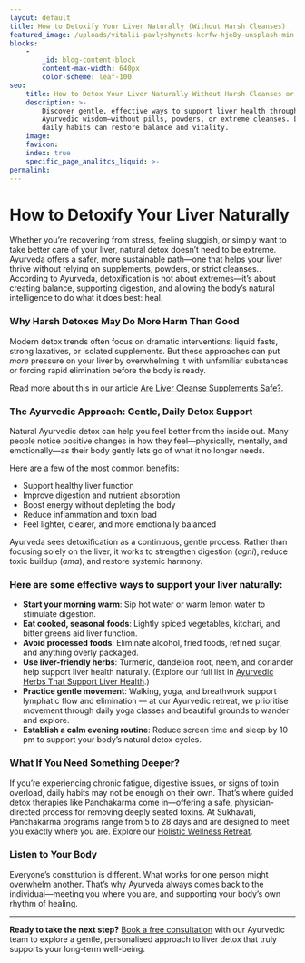 ```yaml
---
layout: default
title: How to Detoxify Your Liver Naturally (Without Harsh Cleanses)
featured_image: /uploads/vitalii-pavlyshynets-kcrfw-hje8y-unsplash-min.jpg
blocks:
    -
        _id: blog-content-block
        content-max-width: 640px
        color-scheme: leaf-100
seo:
    title: How to Detox Your Liver Naturally Without Harsh Cleanses or Supplements
    description: >-
        Discover gentle, effective ways to support liver health through
        Ayurvedic wisdom—without pills, powders, or extreme cleanses. Learn how
        daily habits can restore balance and vitality.
    image:
    favicon:
    index: true
    specific_page_analitcs_liquid: >-
permalink:
---
```

# How to Detoxify Your Liver Naturally

Whether you’re recovering from stress, feeling sluggish, or simply want to take better care of your liver, natural detox doesn’t need to be extreme. Ayurveda offers a safer, more sustainable path—one that helps your liver thrive without relying on supplements, powders, or strict cleanses.. According to Ayurveda, detoxification is not about extremes—it’s about creating balance, supporting digestion, and allowing the body’s natural intelligence to do what it does best: heal.

### Why Harsh Detoxes May Do More Harm Than Good

Modern detox trends often focus on dramatic interventions: liquid fasts, strong laxatives, or isolated supplements. But these approaches can put *more* pressure on your liver by overwhelming it with unfamiliar substances or forcing rapid elimination before the body is ready.

Read more about this in our article [Are Liver Cleanse Supplements Safe?](/are-liver-cleanse-supplements-safe-what-ayurveda-says).

### The Ayurvedic Approach: Gentle, Daily Detox Support

Natural Ayurvedic detox can help you feel better from the inside out. Many people notice positive changes in how they feel—physically, mentally, and emotionally—as their body gently lets go of what it no longer needs.

Here are a few of the most common benefits:

* Support healthy liver function
* Improve digestion and nutrient absorption
* Boost energy without depleting the body
* Reduce inflammation and toxin load
* Feel lighter, clearer, and more emotionally balanced

Ayurveda sees detoxification as a continuous, gentle process. Rather than focusing solely on the liver, it works to strengthen digestion (*agni*), reduce toxic buildup (*ama*), and restore systemic harmony.

### Here are some effective ways to support your liver naturally:

* **Start your morning warm**: Sip hot water or warm lemon water to stimulate digestion.
* **Eat cooked, seasonal foods**: Lightly spiced vegetables, kitchari, and bitter greens aid liver function.
* **Avoid processed foods**: Eliminate alcohol, fried foods, refined sugar, and anything overly packaged.
* **Use liver-friendly herbs**: Turmeric, dandelion root, neem, and coriander help support liver health naturally. (Explore our full list in [Ayurvedic Herbs That Support Liver Health](/ayurvedic-herbs-that-support-liver-health-and-how-to-use-them-safely).)
* **Practice gentle movement**: Walking, yoga, and breathwork support lymphatic flow and elimination — at our Ayurvedic retreat, we prioritise movement through daily yoga classes and beautiful grounds to wander and explore.
* **Establish a calm evening routine**: Reduce screen time and sleep by 10 pm to support your body’s natural detox cycles.

### What If You Need Something Deeper?

If you’re experiencing chronic fatigue, digestive issues, or signs of toxin overload, daily habits may not be enough on their own. That’s where guided detox therapies like Panchakarma come in—offering a safe, physician-directed process for removing deeply seated toxins. At Sukhavati, Panchakarma programs range from 5 to 28 days and are designed to meet you exactly where you are. Explore our [Holistic Wellness Retreat](/ayurvedic-wellness-retreat.html).

### Listen to Your Body

Everyone’s constitution is different. What works for one person might overwhelm another. That’s why Ayurveda always comes back to the individual—meeting you where you are, and supporting your body’s own rhythm of healing.

---

**Ready to take the next step?** [Book a free consultation](/contact.html) with our Ayurvedic team to explore a gentle, personalised approach to liver detox that truly supports your long-term well-being.
